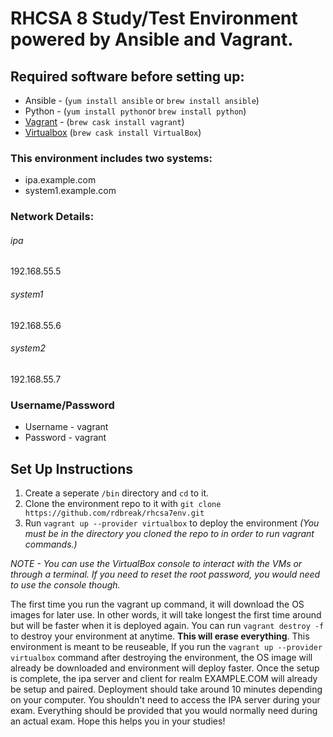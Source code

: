 # RHCSA 8 Study/Test Environment powered by Ansible and Vagrant. 

## Required software before setting up:
- Ansible - (`yum install ansible` or `brew install ansible`)
- Python - (`yum install python`or `brew install python`)
- [Vagrant](https://www.vagrantup.com/downloads.html) - (`brew cask install vagrant`)
- [Virtualbox](https://www.virtualbox.org/wiki/Downloads) (`brew cask install VirtualBox`)

### This environment includes two systems:
- ipa.example.com
- system1.example.com

### Network Details:
###### ipa
192.168.55.5
###### system1
192.168.55.6
###### system2
192.168.55.7

### Username/Password
- Username - vagrant
- Password - vagrant

## Set Up Instructions
1. Create a seperate `/bin` directory and `cd` to it. 
2. Clone the environment repo to it with `git clone https://github.com/rdbreak/rhcsa7env.git`
3. Run `vagrant up --provider virtualbox` to deploy the environment _(You must be in the directory you cloned the repo to in order to run vagrant commands.)_

_NOTE - You can use the VirtualBox console to interact with the VMs or through a terminal. If you need to reset the root password, you would need to use the console though._

The first time you run the vagrant up command, it will download the OS images for later use. In other words, it will take longest the first time around but will be faster when it is deployed again. You can run `vagrant destroy -f` to destroy your environment at anytime. **This will erase everything**. This environment is meant to be reuseable, If you run the `vagrant up --provider virtualbox` command after destroying the environment, the OS image will already be downloaded and environment will deploy faster. Once the setup is complete, the ipa server and client for realm EXAMPLE.COM will already be setup and paired. Deployment should take around 10 minutes depending on your computer. You shouldn't need to access the IPA server during your exam. Everything should be provided that you would normally need during an actual exam. Hope this helps you in your studies!